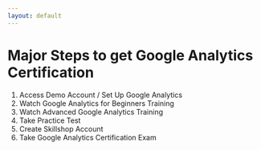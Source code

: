 ```yaml
---
layout: default
---
```


# Major Steps to get Google Analytics Certification

1. Access Demo Account / Set Up Google Analytics
2. Watch Google Analytics for Beginners Training
3. Watch Advanced Google Analytics Training 
4. Take Practice Test 
5. Create Skillshop Account
6. Take Google Analytics Certification Exam



